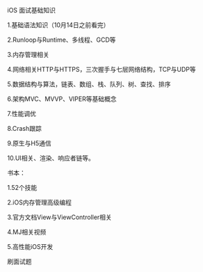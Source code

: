 iOS 面试基础知识

1.基础语法知识（10月14日之前看完）

2.Runloop与Runtime、多线程、GCD等

3.内存管理相关

4.网络相关HTTP与HTTPS，三次握手与七层网络结构，TCP与UDP等

5.数据结构与算法，链表、数组、栈、队列、树、查找、排序

6.架构MVC、MVVP、VIPER等基础概念

7.性能调优

8.Crash跟踪

9.原生与H5通信

10.UI相关、渲染、响应者链等。





书本：

1.52个技能

2.iOS内存管理高级编程

3.官方文档View与ViewController相关

4.MJ相关视频

5.高性能iOS开发



刷面试题





